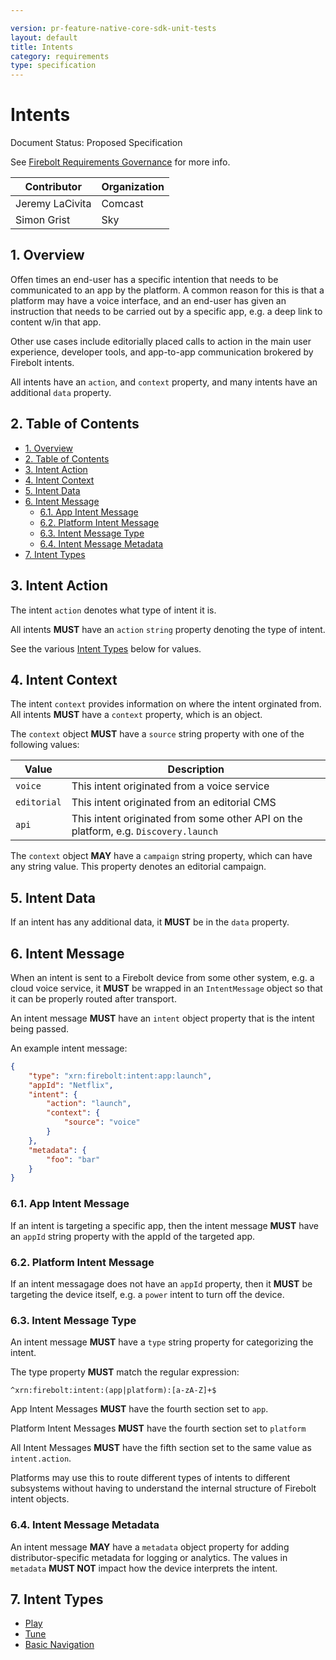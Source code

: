 ```yaml
---

version: pr-feature-native-core-sdk-unit-tests
layout: default
title: Intents
category: requirements
type: specification
---
```

# Intents

Document Status: Proposed Specification 

See [Firebolt Requirements Governance](../../governance) for more info. 

| Contributor     | Organization |
| --------------- | ------------ |
| Jeremy LaCivita | Comcast      |
| Simon Grist     | Sky          |


## 1. Overview
Offen times an end-user has a specific intention that needs to be communicated 
to an app by the platform. A common reason for this is that a platform may have 
a voice interface, and an end-user has given an instruction that needs to be 
carried out by a specific app, e.g. a deep link to content w/in that app. 

Other use cases include editorially placed calls to action in the main user 
experience, developer tools, and app-to-app communication brokered by Firebolt 
intents. 

All intents have an `action`, and `context` property, and many intents have an 
additional `data` property. 

## 2. Table of Contents
- [1. Overview](#1-overview)
- [2. Table of Contents](#2-table-of-contents)
- [3. Intent Action](#3-intent-action)
- [4. Intent Context](#4-intent-context)
- [5. Intent Data](#5-intent-data)
- [6. Intent Message](#6-intent-message)
  - [6.1. App Intent Message](#61-app-intent-message)
  - [6.2. Platform Intent Message](#62-platform-intent-message)
  - [6.3. Intent Message Type](#63-intent-message-type)
  - [6.4. Intent Message Metadata](#64-intent-message-metadata)
- [7. Intent Types](#7-intent-types)

## 3. Intent Action
The intent `action` denotes what type of intent it is. 

All intents **MUST** have an `action` `string` property denoting the type of intent. 

See the various [Intent Types](#intent-types) below for values. 

## 4. Intent Context

The intent `context` provides information on where the intent orginated from. 
All intents **MUST** have a `context` property, which is an object. 

The `context` object **MUST** have a `source` string property with one of the 
following values: 

 | Value       | Description                                                                         |
 |-------------|-------------------------------------------------------------------------------------|
 | `voice`     | This intent originated from a voice service                                         |
 | `editorial` | This intent originated from an editorial CMS                                        |
 | `api`       | This intent originated from some other API on the platform, e.g. `Discovery.launch` |

The `context` object **MAY** have a `campaign` string property, which can have 
any string value. This property denotes an editorial campaign. 

## 5. Intent Data
If an intent has any additional data, it **MUST** be in the `data` property. 

## 6. Intent Message
When an intent is sent to a Firebolt device from some other system, e.g. a cloud voice service, it **MUST** be wrapped in an `IntentMessage` object so that it can be properly routed after transport.

An intent message **MUST** have an `intent` object property that is the intent being passed.

An example intent message:

```json
{
    "type": "xrn:firebolt:intent:app:launch",
    "appId": "Netflix",
    "intent": {
        "action": "launch",
        "context": {
            "source": "voice"
        }
    },
    "metadata": {
        "foo": "bar"
    }
}
```

### 6.1. App Intent Message
If an intent is targeting a specific app, then the intent message **MUST** have an `appId` string property with the appId of the targeted app.

### 6.2. Platform Intent Message
If an intent messagage does not have an `appId` property, then it **MUST** be targeting the device itself, e.g. a `power` intent to turn off the device.

### 6.3. Intent Message Type
An intent message **MUST** have a `type` string property for categorizing the intent.

The type property **MUST** match the regular expression:

```regex
^xrn:firebolt:intent:(app|platform):[a-zA-Z]+$
```

App Intent Messages **MUST** have the fourth section set to `app`.

Platform Intent Messages **MUST** have the fourth section set to `platform`

All Intent Messages **MUST** have the fifth section set to the same value as `intent.action`.

Platforms may use this to route different types of intents to different subsystems without having to understand the internal structure of Firebolt intent objects.

### 6.4. Intent Message Metadata
An intent message **MAY** have a `metadata` object property for adding distributor-specific metadata for logging or analytics. The values in `metadata` **MUST NOT** impact how the device interprets the intent.

## 7. Intent Types

- [Play](./play)
- [Tune](./tune)
- [Basic Navigation](./navigation)
  